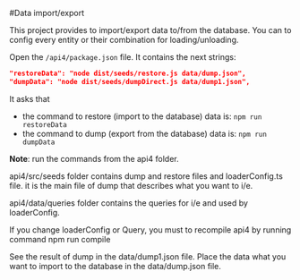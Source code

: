 #Data import/export

This project provides to import/export data to/from the database. You can to config every entity or their combination for loading/unloading. 

Open the `/api4/package.json` file. It contains the next strings: 
```json
"restoreData": "node dist/seeds/restore.js data/dump.json",
"dumpData": "node dist/seeds/dumpDirect.js data/dump1.json",
```

It asks that 
* the command to restore (import to the database) data is:
  `npm run restoreData` 
* the command to dump (export from the database) data is: 
  `npm run dumpData`

**Note**: run the commands from the api4 folder.

api4/src/seeds folder contains dump and restore files and loaderConfig.ts file. it is the main file of dump that describes what you want to i/e.

api4/data/queries folder contains the queries for i/e and used by loaderConfig. 

If you change loaderConfig or Query, you must to recompile api4 by running command
npm run compile

See the result of dump in the data/dump1.json file.
Place the data what you want to import to the database in the data/dump.json file. 